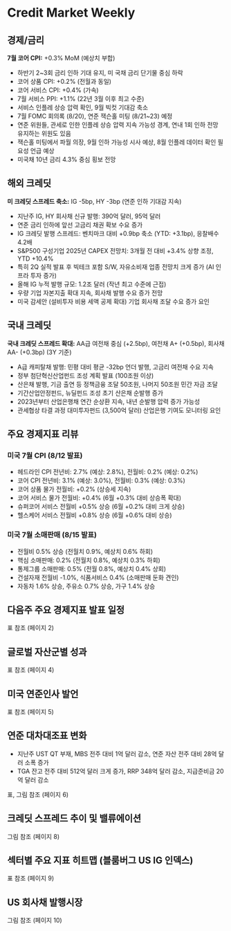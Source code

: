 # Credit Market Weekly

## 경제/금리

**7월 코어 CPI:** +0.3% MoM (예상치 부합)

- 하반기 2~3회 금리 인하 기대 유지, 미 국채 금리 단기물 중심 하락
- 코어 상품 CPI: +0.2% (전월과 동일)
- 코어 서비스 CPI: +0.4% (가속)
- 7월 서비스 PPI: +1.1% (22년 3월 이후 최고 수준)
- 서비스 인플레 상승 압력 확인, 9월 빅컷 기대감 축소
- 7월 FOMC 회의록 (8/20), 연준 잭슨홀 미팅 (8/21~23) 예정
- 연준 위원들, 관세로 인한 인플레 상승 압력 지속 가능성 경계, 연내 1회 인하 전망 유지하는 위원도 있음
- 잭슨홀 미팅에서 파월 의장, 9월 인하 가능성 시사 예상, 8월 인플레 데이터 확인 필요성 언급 예상
- 미국채 10년 금리 4.3% 중심 횡보 전망


## 해외 크레딧

**미 크레딧 스프레드 축소:** IG -5bp, HY -3bp (연준 인하 기대감 지속)

- 지난주 IG, HY 회사채 신규 발행: 390억 달러, 95억 달러
- 연준 금리 인하에 앞선 고금리 채권 확보 수요 증가
- IG 크레딧 발행 스프레드: 벤치마크 대비 +0.9bp 축소 (YTD: +3.1bp), 응찰배수 4.2배
- S&P500 구성기업 2025년 CAPEX 전망치: 3개월 전 대비 +3.4% 상향 조정, YTD +10.4%
- 특히 2Q 실적 발표 후 빅테크 포함 S/W, 자유소비재 업종 전망치 크게 증가 (AI 인프라 투자 증가)
- 올해 IG 누적 발행 규모: 1.2조 달러 (작년 최고 수준에 근접)
- 우량 기업 자본지출 확대 지속, 회사채 발행 수요 증가 전망
- 미국 감세안 (설비투자 비용 세액 공제 확대) 기업 회사채 조달 수요 증가 요인


## 국내 크레딧

**국내 크레딧 스프레드 확대:** AA급 여전채 중심 (+2.5bp), 여전채 A+ (+0.5bp), 회사채 AA- (+0.3bp) (3Y 기준)

- A급 캐피탈채 발행: 민평 대비 평균 -32bp 언더 발행, 고금리 여전채 수요 지속
- 정부 첨단혁신산업펀드 조성 계획 발표 (100조원 이상)
- 산은채 발행, 기금 출연 등 정책금융 조달 50조원, 나머지 50조원 민간 자금 조달
- 기간산업안정펀드, 뉴딜펀드 조성 초기 산은채 순발행 증가
- 2023년부터 산업은행채 연간 순상환 지속, 내년 순발행 압력 증가 가능성
- 관세협상 타결 과정 대미투자펀드 (3,500억 달러) 산업은행 기여도 모니터링 요인


## 주요 경제지표 리뷰

### 미국 7월 CPI (8/12 발표)

- 헤드라인 CPI 전년비: 2.7% (예상: 2.8%), 전월비: 0.2% (예상: 0.2%)
- 코어 CPI 전년비: 3.1% (예상: 3.0%), 전월비: 0.3% (예상: 0.3%)
- 코어 상품 물가 전월비: +0.2% (상승세 지속)
- 코어 서비스 물가 전월비: +0.4% (6월 +0.3% 대비 상승폭 확대)
- 슈퍼코어 서비스 전월비 +0.5% 상승 (6월 +0.2% 대비 크게 상승)
- 헬스케어 서비스 전월비 +0.8% 상승 (6월 +0.6% 대비 상승)


### 미국 7월 소매판매 (8/15 발표)

- 전월비 0.5% 상승 (전월치 0.9%, 예상치 0.6% 하회)
- 핵심 소매판매: 0.2% (전월치 0.8%, 예상치 0.3% 하회)
- 통제그룹 소매판매: 0.5% (전월 0.8%, 예상치 0.4% 상회)
- 건설자재 전월비 -1.0%, 식품서비스 0.4% (소매판매 둔화 견인)
- 자동차 1.6% 상승, 주유소 0.7% 상승, 가구 1.4% 상승


## 다음주 주요 경제지표 발표 일정

표 참조 (페이지 2)


## 글로벌 자산군별 성과

표 참조 (페이지 4)


## 미국 연준인사 발언

표 참조 (페이지 5)


## 연준 대차대조표 변화

- 지난주 UST QT 부재, MBS 전주 대비 1억 달러 감소, 연준 자산 전주 대비 28억 달러 소폭 증가
- TGA 잔고 전주 대비 512억 달러 크게 증가, RRP 348억 달러 감소, 지급준비금 20억 달러 감소

표, 그림 참조 (페이지 6)


## 크레딧 스프레드 추이 및 밸류에이션

그림 참조 (페이지 8)


## 섹터별 주요 지표 히트맵 (블룸버그 US IG 인덱스)

표 참조 (페이지 9)


## US 회사채 발행시장

그림 참조 (페이지 10)
